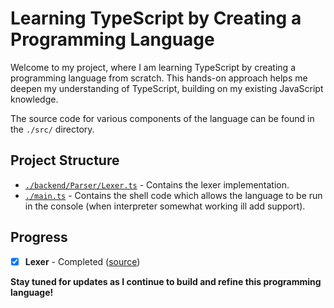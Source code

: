 # Learning TypeScript by Creating a Programming Language

Welcome to my project, where I am learning TypeScript by creating a programming language from scratch. This hands-on approach helps me deepen my understanding of TypeScript, building on my existing JavaScript knowledge.

The source code for various components of the language can be found in the `./src/` directory.

## Project Structure

- [`./backend/Parser/Lexer.ts`](./backend/Parser/Lexer.ts) - Contains the lexer implementation.
- [`./main.ts`](./main.ts) - Contains the shell code which allows the language to be run in the console (when interpreter somewhat working ill add support).

## Progress

- [x] **Lexer** - Completed ([source](./src/Lexer/Lexer.ts))

**Stay tuned for updates as I continue to build and refine this programming language!**
